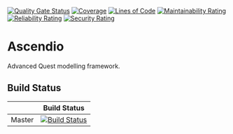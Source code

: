 [![Quality Gate Status](https://sonarcloud.io/api/project_badges/measure?project=mysteryworlds_ascendio&metric=alert_status)](https://sonarcloud.io/dashboard?id=mysteryworlds_ascendio)
[![Coverage](https://sonarcloud.io/api/project_badges/measure?project=mysteryworlds_ascendio&metric=coverage)](https://sonarcloud.io/dashboard?id=mysteryworlds_ascendio)
[![Lines of Code](https://sonarcloud.io/api/project_badges/measure?project=mysteryworlds_ascendio&metric=ncloc)](https://sonarcloud.io/dashboard?id=mysteryworlds_ascendio)
[![Maintainability Rating](https://sonarcloud.io/api/project_badges/measure?project=mysteryworlds_ascendio&metric=sqale_rating)](https://sonarcloud.io/dashboard?id=mysteryworlds_ascendio)
[![Reliability Rating](https://sonarcloud.io/api/project_badges/measure?project=mysteryworlds_ascendio&metric=reliability_rating)](https://sonarcloud.io/dashboard?id=mysteryworlds_ascendio)
[![Security Rating](https://sonarcloud.io/api/project_badges/measure?project=mysteryworlds_ascendio&metric=security_rating)](https://sonarcloud.io/dashboard?id=mysteryworlds_ascendio)

# Ascendio

Advanced Quest modelling framework.

## Build Status
|        | Build Status                                                                                                                |
|--------|-----------------------------------------------------------------------------------------------------------------------------|
| Master | [![Build Status](https://travis-ci.com/mysteryworlds/ascendio.svg?branch=master)](https://travis-ci.com/mysteryworlds/ascendio) |